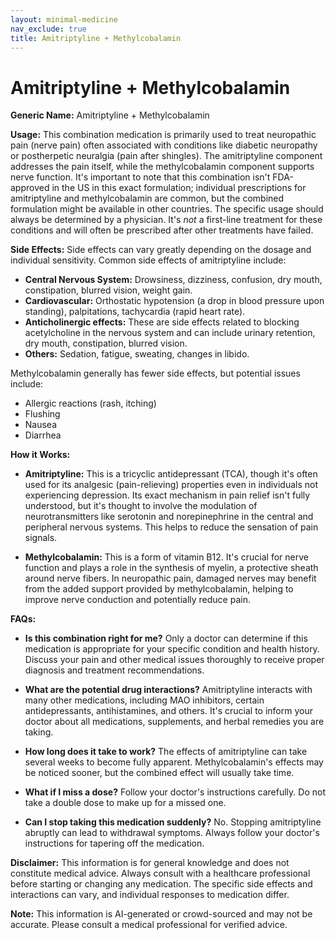 ```yaml
---
layout: minimal-medicine
nav_exclude: true
title: Amitriptyline + Methylcobalamin
---
```


# Amitriptyline + Methylcobalamin

**Generic Name:** Amitriptyline + Methylcobalamin

**Usage:**  This combination medication is primarily used to treat neuropathic pain (nerve pain) often associated with conditions like diabetic neuropathy or postherpetic neuralgia (pain after shingles).  The amitriptyline component addresses the pain itself, while the methylcobalamin component supports nerve function.  It's important to note that this combination isn't FDA-approved in the US in this exact formulation; individual prescriptions for amitriptyline and methylcobalamin are common, but the combined formulation might be available in other countries.  The specific usage should always be determined by a physician.  It's *not* a first-line treatment for these conditions and will often be prescribed after other treatments have failed.


**Side Effects:** Side effects can vary greatly depending on the dosage and individual sensitivity. Common side effects of amitriptyline include:

* **Central Nervous System:** Drowsiness, dizziness, confusion, dry mouth, constipation, blurred vision, weight gain.
* **Cardiovascular:**  Orthostatic hypotension (a drop in blood pressure upon standing), palpitations, tachycardia (rapid heart rate).
* **Anticholinergic effects:** These are side effects related to blocking acetylcholine in the nervous system and can include urinary retention, dry mouth, constipation, blurred vision.
* **Others:**  Sedation, fatigue, sweating, changes in libido.

Methylcobalamin generally has fewer side effects, but potential issues include:

* Allergic reactions (rash, itching)
* Flushing
* Nausea
* Diarrhea

**How it Works:**

* **Amitriptyline:**  This is a tricyclic antidepressant (TCA), though it's often used for its analgesic (pain-relieving) properties even in individuals not experiencing depression.  Its exact mechanism in pain relief isn't fully understood, but it's thought to involve the modulation of neurotransmitters like serotonin and norepinephrine in the central and peripheral nervous systems. This helps to reduce the sensation of pain signals.

* **Methylcobalamin:** This is a form of vitamin B12.  It's crucial for nerve function and plays a role in the synthesis of myelin, a protective sheath around nerve fibers.  In neuropathic pain, damaged nerves may benefit from the added support provided by methylcobalamin, helping to improve nerve conduction and potentially reduce pain.


**FAQs:**

* **Is this combination right for me?**  Only a doctor can determine if this medication is appropriate for your specific condition and health history.  Discuss your pain and other medical issues thoroughly to receive proper diagnosis and treatment recommendations.

* **What are the potential drug interactions?**  Amitriptyline interacts with many other medications, including MAO inhibitors, certain antidepressants, antihistamines, and others.  It's crucial to inform your doctor about all medications, supplements, and herbal remedies you are taking.

* **How long does it take to work?**  The effects of amitriptyline can take several weeks to become fully apparent.  Methylcobalamin's effects may be noticed sooner, but the combined effect will usually take time.

* **What if I miss a dose?**  Follow your doctor's instructions carefully.  Do not take a double dose to make up for a missed one.

* **Can I stop taking this medication suddenly?**  No.  Stopping amitriptyline abruptly can lead to withdrawal symptoms.  Always follow your doctor's instructions for tapering off the medication.

**Disclaimer:**  This information is for general knowledge and does not constitute medical advice. Always consult with a healthcare professional before starting or changing any medication.  The specific side effects and interactions can vary, and individual responses to medication differ.


**Note:** This information is AI-generated or crowd-sourced and may not be accurate. Please consult a medical professional for verified advice.
